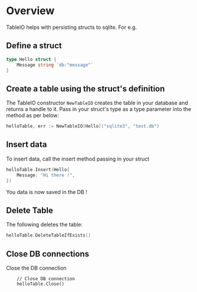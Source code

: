 # Overview 

TableIO helps with persisting structs to sqlite. For e.g.

## Define a struct

```go
type Hello struct {
	Message string `db:"message"`
}
```

## Create a table using the struct's definition

The TableIO constructor `NewTableIO` creates the table in your database and returns a handle to it. Pass in your struct's type as a type parameter into the method as per below:

```go
helloTable, err := NewTableIO[Hello]("sqlite3", "test.db")
```

## Insert data
To insert data, call the insert method passing in your struct
```go
helloTable.Insert(Hello{
    Message: "Hi there !",
})
```
You data is now saved in the DB !

## Delete Table
The following deletes the table:

```go
helloTable.DeleteTableIfExists()
```

## Close DB connections

Close the DB connection

```
	// Close DB connection
	helloTable.Close()
```
